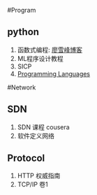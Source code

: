 #Program
## python
1. 函数式编程: 
[廖雪峰博客]
2. ML程序设计教程
3. SICP
4. [Programming Languages]

#Network
## SDN
1. SDN 课程 cousera
2. 软件定义网络

## Protocol
1. HTTP 权威指南
2. TCP/IP 卷1


[廖雪峰博客]:http://www.liaoxuefeng.com/wiki/001374738125095c955c1e6d8bb493182103fac9270762a000
[Programming Languages]:https://class.coursera.org/proglang-003
